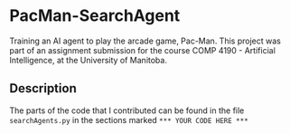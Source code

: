 # PacMan-SearchAgent
Training an AI agent to play the arcade game, Pac-Man. This project was part of an assignment submission for the course COMP 4190 - Artificial Intelligence, at the University of Manitoba.

## Description

The parts of the code that I contributed can be found in the file `searchAgents.py` in the sections marked `*** YOUR CODE HERE ***`
